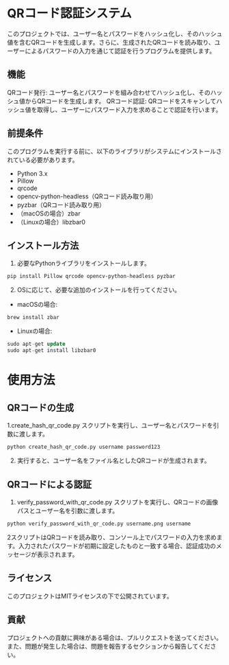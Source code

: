# QRコード認証システム
このプロジェクトでは、ユーザー名とパスワードをハッシュ化し、そのハッシュ値を含むQRコードを生成します。さらに、生成されたQRコードを読み取り、ユーザーによるパスワードの入力を通じて認証を行うプログラムを提供します。

## 機能
QRコード発行: ユーザー名とパスワードを組み合わせてハッシュ化し、そのハッシュ値からQRコードを生成します。
QRコード認証: QRコードをスキャンしてハッシュ値を取得し、ユーザーにパスワード入力を求めることで認証を行います。
## 前提条件
このプログラムを実行する前に、以下のライブラリがシステムにインストールされている必要があります。

- Python 3.x
- Pillow
- qrcode
- opencv-python-headless（QRコード読み取り用）
- pyzbar（QRコード読み取り用）
- （macOSの場合）zbar
- （Linuxの場合）libzbar0
## インストール方法
1. 必要なPythonライブラリをインストールします。


`pip install Pillow qrcode opencv-python-headless pyzbar`

2. OSに応じて、必要な追加のインストールを行ってください。

- macOSの場合:

`brew install zbar`
- Linuxの場合:

```sql
sudo apt-get update
sudo apt-get install libzbar0
```
# 使用方法
## QRコードの生成
1.create_hash_qr_code.py スクリプトを実行し、ユーザー名とパスワードを引数に渡します。

```Copy code
python create_hash_qr_code.py username password123
```
2. 実行すると、ユーザー名をファイル名としたQRコードが生成されます。

## QRコードによる認証
1. verify_password_with_qr_code.py スクリプトを実行し、QRコードの画像パスとユーザー名を引数に渡します。

```Copy code
python verify_password_with_qr_code.py username.png username
```
2スクリプトはQRコードを読み取り、コンソール上でパスワードの入力を求めます。入力されたパスワードが初期に設定したものと一致する場合、認証成功のメッセージが表示されます。

## ライセンス
このプロジェクトはMITライセンスの下で公開されています。

## 貢献
プロジェクトへの貢献に興味がある場合は、プルリクエストを送ってください。また、問題が発生した場合は、問題を報告するセクションから報告してください。

